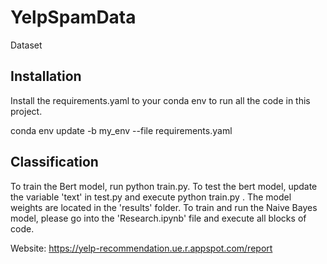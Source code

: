 # YelpSpamData
Dataset

## Installation
Install the requirements.yaml to your conda env to run all the code in this project.

conda env update -b my_env --file requirements.yaml

## Classification
To train the Bert model, run python train.py. To test the bert model, update the variable 'text' in test.py and execute python train.py . The model weights are located in the 'results' folder. To train and run the Naive Bayes model, please go into the 'Research.ipynb' file and execute all blocks of code.

Website: https://yelp-recommendation.ue.r.appspot.com/report
